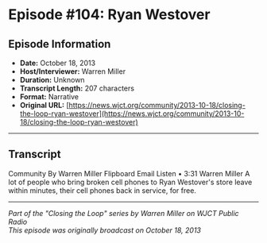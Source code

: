 # Episode #104: Ryan Westover



## Episode Information

- **Date:** October 18, 2013
- **Host/Interviewer:** Warren Miller
- **Duration:** Unknown
- **Transcript Length:** 207 characters
- **Format:** Narrative
- **Original URL:** [https://news.wjct.org/community/2013-10-18/closing-the-loop-ryan-westover](https://news.wjct.org/community/2013-10-18/closing-the-loop-ryan-westover)

---

## Transcript

Community
By
Warren Miller
Flipboard
Email
Listen
•
3:31
Warren Miller
A lot of people who bring broken cell phones to Ryan Westover's store leave within minutes, their cell phones back in service, for free.

---

*Part of the "Closing the Loop" series by Warren Miller on WJCT Public Radio*  
*This episode was originally broadcast on October 18, 2013*
